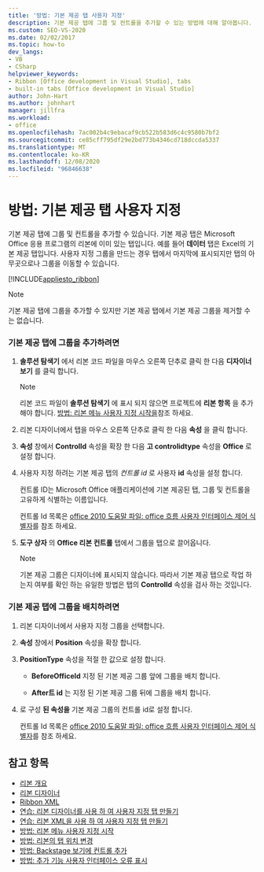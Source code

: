 ```yaml
---
title: '방법: 기본 제공 탭 사용자 지정'
description: 기본 제공 탭에 그룹 및 컨트롤을 추가할 수 있는 방법에 대해 알아봅니다. 기본 제공 탭은 Microsoft Office 응용 프로그램의 리본에 이미 있는 탭입니다.
ms.custom: SEO-VS-2020
ms.date: 02/02/2017
ms.topic: how-to
dev_langs:
- VB
- CSharp
helpviewer_keywords:
- Ribbon [Office development in Visual Studio], tabs
- built-in tabs [Office development in Visual Studio]
author: John-Hart
ms.author: johnhart
manager: jillfra
ms.workload:
- office
ms.openlocfilehash: 7ac002b4c9ebacaf9cb522b583d6c4c9580b7bf2
ms.sourcegitcommit: ce85cff795df29e2bd773b4346cd718dccda5337
ms.translationtype: MT
ms.contentlocale: ko-KR
ms.lasthandoff: 12/08/2020
ms.locfileid: "96846638"
---
```

# <a name="how-to-customize-a-built-in-tab"></a>방법: 기본 제공 탭 사용자 지정
  기본 제공 탭에 그룹 및 컨트롤을 추가할 수 있습니다. 기본 제공 탭은 Microsoft Office 응용 프로그램의 리본에 이미 있는 탭입니다. 예를 들어 **데이터** 탭은 Excel의 기본 제공 탭입니다. 사용자 지정 그룹을 만드는 경우 탭에서 마지막에 표시되지만 탭의 아무곳으로나 그룹을 이동할 수 있습니다.

 [!INCLUDE[appliesto_ribbon](../vsto/includes/appliesto-ribbon-md.md)]

> [!NOTE]
> 기본 제공 탭에 그룹을 추가할 수 있지만 기본 제공 탭에서 기본 제공 그룹을 제거할 수는 없습니다.

### <a name="to-add-groups-to-a-built-in-tab"></a>기본 제공 탭에 그룹을 추가하려면

1. **솔루션 탐색기** 에서 리본 코드 파일을 마우스 오른쪽 단추로 클릭 한 다음 **디자이너 보기** 를 클릭 합니다.

    > [!NOTE]
    > 리본 코드 파일이 **솔루션 탐색기** 에 표시 되지 않으면 프로젝트에 **리본 항목** 을 추가 해야 합니다. [방법: 리본 메뉴 사용자 지정 시작을](../vsto/how-to-get-started-customizing-the-ribbon.md)참조 하세요.

2. 리본 디자이너에서 탭을 마우스 오른쪽 단추로 클릭 한 다음 **속성** 을 클릭 합니다.

3. **속성** 창에서 **ControlId** 속성을 확장 한 다음 **고 controlidtype** 속성을 **Office** 로 설정 합니다.

4. 사용자 지정 하려는 기본 제공 탭의 *컨트롤 id* 로 사용자 **id** 속성을 설정 합니다.

     컨트롤 ID는 Microsoft Office 애플리케이션에 기본 제공된 탭, 그룹 및 컨트롤을 고유하게 식별하는 이름입니다.

     컨트롤 Id 목록은 [office 2010 도움말 파일: office 흐름 사용자 인터페이스 제어 식별자](https://www.microsoft.com/download/details.aspx?id=6627)를 참조 하세요.

5. **도구 상자** 의 **Office 리본 컨트롤** 탭에서 그룹을 탭으로 끌어옵니다.

    > [!NOTE]
    > 기본 제공 그룹은 디자이너에 표시되지 않습니다. 따라서 기본 제공 탭으로 작업 하는지 여부를 확인 하는 유일한 방법은 탭의 **ControlId** 속성을 검사 하는 것입니다.

### <a name="to-position-groups-on-a-built-in-tab"></a>기본 제공 탭에 그룹을 배치하려면

1. 리본 디자이너에서 사용자 지정 그룹을 선택합니다.

2. **속성** 창에서 **Position** 속성을 확장 합니다.

3. **PositionType** 속성을 적절 한 값으로 설정 합니다.

    - **BeforeOfficeId** 지정 된 기본 제공 그룹 앞에 그룹을 배치 합니다.

    - **After트 id** 는 지정 된 기본 제공 그룹 뒤에 그룹을 배치 합니다.

4. 로 구성 **된 속성을** 기본 제공 그룹의 컨트롤 id로 설정 합니다.

     컨트롤 Id 목록은 [office 2010 도움말 파일: office 흐름 사용자 인터페이스 제어 식별자](https://www.microsoft.com/download/details.aspx?id=6627)를 참조 하세요.

## <a name="see-also"></a>참고 항목
- [리본 개요](../vsto/ribbon-overview.md)
- [리본 디자이너](../vsto/ribbon-designer.md)
- [Ribbon XML](../vsto/ribbon-xml.md)
- [연습: 리본 디자이너를 사용 하 여 사용자 지정 탭 만들기](../vsto/walkthrough-creating-a-custom-tab-by-using-the-ribbon-designer.md)
- [연습: 리본 XML을 사용 하 여 사용자 지정 탭 만들기](../vsto/walkthrough-creating-a-custom-tab-by-using-ribbon-xml.md)
- [방법: 리본 메뉴 사용자 지정 시작](../vsto/how-to-get-started-customizing-the-ribbon.md)
- [방법: 리본의 탭 위치 변경](../vsto/how-to-change-the-position-of-a-tab-on-the-ribbon.md)
- [방법: Backstage 보기에 컨트롤 추가](../vsto/how-to-add-controls-to-the-backstage-view.md)
- [방법: 추가 기능 사용자 인터페이스 오류 표시](../vsto/how-to-show-add-in-user-interface-errors.md)
